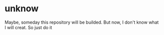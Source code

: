 # unknow
Maybe, someday this repository will be builded. But now, I don't know what I will creat. So just do it
